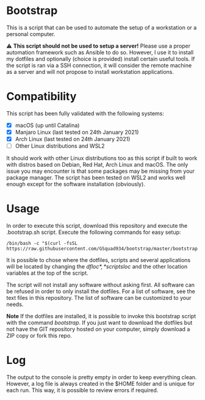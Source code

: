 # Bootstrap
This is a script that can be used to automate the setup of a workstation or a personal computer.

:warning: **This script should not be used to setup a server!** Please use a proper automation framework such as Ansible to do so.
However, I use it to install my dotfiles and optionally (choice is provided) install certain useful tools. If the script is ran via a SSH connection, it will consider the remote machine as a server and will not propose to install workstation applications.

# Compatibility
This script has been fully validated with the following systems:

- [x] macOS (up until Catalina)
- [x] Manjaro Linux (last tested on 24th January 2021)
- [x] Arch Linux (last tested on 24th January 2021)
- [ ] Other Linux distributions and WSL2

It should work with other Linux distributions too as this script if built to work with distros based on Debian, Red Hat, Arch Linux and macOS. The only issue you may encounter is that some packages may be missing from your package manager.
The script has been tested on WSL2 and works well enough except for the software installation (obviously).

# Usage
In order to execute this script, download this repository and execute the .bootstrap.sh script.
Execute the following commands for easy setup:

```
/bin/bash -c "$(curl -fsSL https://raw.githubusercontent.com/GSquad934/bootstrap/master/bootstrap.sh)"
```

It is possible to chose where the dotfiles, scripts and several applications will be located by changing the *$dfloc*, *$scriptsloc* and the other location variables at the top of the script.

The script will not install any software without asking first. All software can be refused in order to only install the dotfiles.
For a list of software, see the text files in this repository. The list of software can be customized to your needs.

__Note__ If the dotfiles are installed, it is possible to invoke this bootstrap script with the command *bootstrap*. If you just want to download the dotfiles but not have the GIT repository hosted on your computer, simply download a ZIP copy or fork this repo.

# Log
The output to the console is pretty empty in order to keep everything clean. However, a log file is always created in the $HOME folder and is unique for each run. This way, it is possible to review errors if required.
